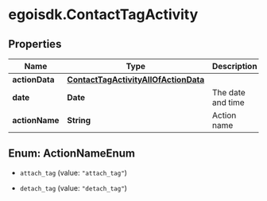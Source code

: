 # egoisdk.ContactTagActivity

## Properties

Name | Type | Description | Notes
------------ | ------------- | ------------- | -------------
**actionData** | [**ContactTagActivityAllOfActionData**](ContactTagActivityAllOfActionData.md) |  | [optional] 
**date** | **Date** | The date and time | [optional] 
**actionName** | **String** | Action name | [optional] 



## Enum: ActionNameEnum


* `attach_tag` (value: `"attach_tag"`)

* `detach_tag` (value: `"detach_tag"`)




